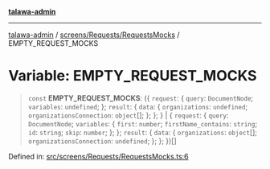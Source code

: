 [**talawa-admin**](../../../../README.md)

***

[talawa-admin](../../../../README.md) / [screens/Requests/RequestsMocks](../README.md) / EMPTY\_REQUEST\_MOCKS

# Variable: EMPTY\_REQUEST\_MOCKS

> `const` **EMPTY\_REQUEST\_MOCKS**: (\{ `request`: \{ `query`: `DocumentNode`; `variables`: `undefined`; \}; `result`: \{ `data`: \{ `organizations`: `undefined`; `organizationsConnection`: `object`[]; \}; \}; \} \| \{ `request`: \{ `query`: `DocumentNode`; `variables`: \{ `first`: `number`; `firstName_contains`: `string`; `id`: `string`; `skip`: `number`; \}; \}; `result`: \{ `data`: \{ `organizations`: `object`[]; `organizationsConnection`: `undefined`; \}; \}; \})[]

Defined in: [src/screens/Requests/RequestsMocks.ts:6](https://github.com/bint-Eve/talawa-admin/blob/3ea1bc8148fd1f2efa92a17958ea5a5df0d9cc86/src/screens/Requests/RequestsMocks.ts#L6)
